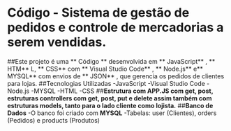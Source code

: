 #  Código - Sistema de gestão de pedidos e controle de mercadorias a serem vendidas.
##Este projeto é uma ** Código ** desenvolvida em ** JavaScript** , ** HTM** L, ** CSS**  com ** Visual Studio Code** , ** Node.js**  e**  MYSQL**  com envios de ** JSON** , que gerencia os pedidos de clientes para lojas.
##Tecnologias Utilizadas
-JavaScript 
-Visual Studio Code 
-Node.js 
-MYSQL 
-HTML
-CSS
##**Estrutura com APP.JS com get, post, estruturas controllers com get, post, put e delete assim também com estruturas models, tanto para o lado cliente como lojista.**
##**Banco de Dados**
-O banco foi criado com **MYSQL**
-Tabelas: user (Clientes), orders (Pedidos) e products (Produtos)

